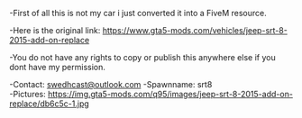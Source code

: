 -First of all this is not my car i just converted it into a FiveM resource.  

-Here is the original link: https://www.gta5-mods.com/vehicles/jeep-srt-8-2015-add-on-replace 

-You do not have any rights to copy or publish this anywhere else if you dont have my permission. 

-Contact: swedhcast@outlook.com
-Spawnname: srt8    
-Pictures: https://img.gta5-mods.com/q95/images/jeep-srt-8-2015-add-on-replace/db6c5c-1.jpg
